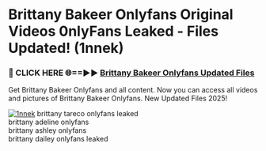 # Brittany Bakeer Onlyfans Original Videos 0nlyFans Leaked - Files Updated! (1nnek)

<h3>🔴 CLICK HERE 🌐==►► <a href="https://tinyurl.com/4seja8ks" rel="nofollow">Brittany Bakeer Onlyfans Updated Files</a></h3>

Get Brittany Bakeer Onlyfans and all content. Now you can access all videos and pictures of Brittany Bakeer Onlyfans. New Updated Files 2025!

[![1nnek](https://i.imgur.com/EWjZXRe.gif)](https://tinyurl.com/4seja8ks)
brittany tareco onlyfans leaked<br>
brittany adeline onlyfans<br>
brittany ashley onlyfans<br>
brittany dailey onlyfans leaked